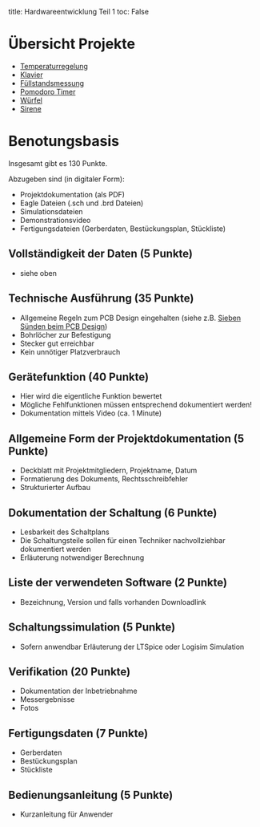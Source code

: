 title: Hardwareentwicklung Teil 1
toc: False

# Übersicht Projekte
* [Temperaturregelung]({filename}temperaturregelung.md)
* [Klavier]({filename}klavier.md)
* [Füllstandsmessung]({filename}fuellstand.md)
* [Pomodoro Timer]({filename}pomodoro.md)
* [Würfel]({filename}wuerfel.md)
* [Sirene]({filename}sirene.md)
	
# Benotungsbasis
Insgesamt gibt es 130 Punkte.

Abzugeben sind (in digitaler Form):
 
 * Projektdokumentation (als PDF)
 * Eagle Dateien (.sch und .brd Dateien)
 * Simulationsdateien
 * Demonstrationsvideo
 * Fertigungsdateien (Gerberdaten, Bestückungsplan, Stückliste)

## Vollständigkeit der Daten (5 Punkte)
* siehe oben
## Technische Ausführung (35 Punkte)
* Allgemeine Regeln zum PCB Design eingehalten (siehe z.B. [Sieben Sünden beim PCB Design](https://www.elektronikpraxis.vogel.de/pcb-design-regeln-sieben-suenden-beim-leiterplatten-design-a-356703/))
* Bohrlöcher zur Befestigung
* Stecker gut erreichbar
* Kein unnötiger Platzverbrauch
## Gerätefunktion (40 Punkte)
* Hier wird die eigentliche Funktion bewertet
* Mögliche Fehlfunktionen müssen entsprechend dokumentiert werden!
* Dokumentation mittels Video (ca. 1 Minute)
## Allgemeine Form der Projektdokumentation (5 Punkte)
* Deckblatt mit Projektmitgliedern, Projektname, Datum
* Formatierung des Dokuments, Rechtsschreibfehler
* Strukturierter Aufbau
## Dokumentation der Schaltung (6 Punkte)
* Lesbarkeit des Schaltplans
* Die Schaltungsteile sollen für einen Techniker nachvollziehbar dokumentiert werden
* Erläuterung notwendiger Berechnung
## Liste der verwendeten Software (2 Punkte)
* Bezeichnung, Version und falls vorhanden Downloadlink
## Schaltungssimulation (5 Punkte)
* Sofern anwendbar Erläuterung der LTSpice oder Logisim Simulation
## Verifikation (20 Punkte)
* Dokumentation der Inbetriebnahme
* Messergebnisse
* Fotos
## Fertigungsdaten (7 Punkte)
* Gerberdaten
* Bestückungsplan
* Stückliste
## Bedienungsanleitung (5 Punkte)
* Kurzanleitung für Anwender

<!--- PWM Erzeugung, Verstärker -->

